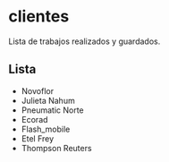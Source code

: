 # clientes
Lista de trabajos realizados y guardados.

## Lista

- Novoflor
- Julieta Nahum
- Pneumatic Norte
- Ecorad
- Flash_mobile
- Etel Frey
- Thompson Reuters
